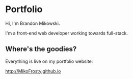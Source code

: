 
# Portfolio

Hi, I'm Brandon Mikowski.

I'm a front-end web developer working towards full-stack.


## Where's the goodies?

Everything is live on my portfolio website:

http://MikoFrosty.github.io